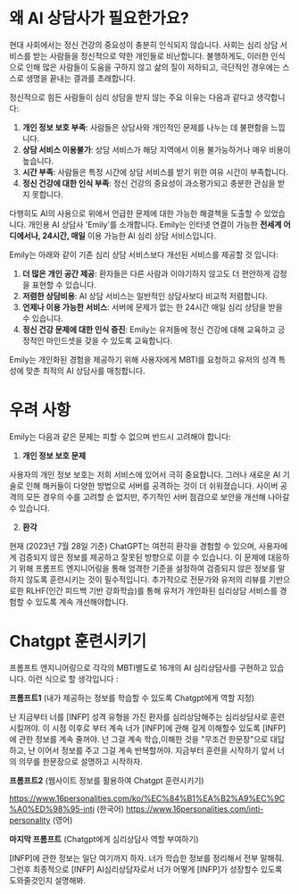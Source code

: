 # 왜 AI 상담사가 필요한가요?
현대 사회에서는 정신 건강의 중요성이 충분히 인식되지 않습니다. 사회는 심리 상담 서비스를 받는 사람들을 정신적으로 약한 개인들로 비난합니다.
불행하게도, 이러한 인식으로 인해 많은 사람들이 도움을 구하지 않고 삶의 질이 저하되고, 극단적인 경우에는 스스로 생명을 끝내는 결과를 초래합니다.

정신적으로 힘든 사람들이 심리 상담을 받지 않는 주요 이유는 다음과 같다고 생각합니다:
1. **개인 정보 보호 부족**: 사람들은 상담사와 개인적인 문제를 나누는 데 불편함을 느낍니다.
2. **상담 서비스 이용불가**: 상담 서비스가 해당 지역에서 이용 불가능하거나 매우 비용이 높습니다.
3. **시간 부족**: 사람들은 특정 시간에 상담 서비스를 받기 위한 여유 시간이 부족합니다.
4. **정신 건강에 대한 인식 부족**: 정신 건강의 중요성이 과소평가되고 충분한 관심을 받지 못합니다.

다행히도 AI의 사용으로 위에서 언급한 문제에 대한 가능한 해결책을 도출할 수 있었습니다.
개인용 AI 상담사 'Emily'를 소개합니다.
Emily는 인터넷 연결이 가능한 **전세계 어디에서나, 24시간, 매일** 이용 가능한 AI 심리 상담 서비스입니다.

Emily는 아래와 같이 기존 심리 상담 서비스보다 개선된 서비스를 제공할 것 입니다:
1. **더 많은 개인 공간 제공**: 환자들은 다른 사람과 이야기하지 않고도 더 편안하게 감정을 표현할 수 있습니다.
2. **저렴한 상담비용**: AI 상담 서비스는 일반적인 상담사보다 비교적 저렴합니다.
3. **언제나 이용 가능한 서비스**: 서버에 문제가 없는 한 24시간 매일 심리 상담을 받을 수 있습니다.
4. **정신 건강 문제에 대한 인식 증진**: Emily는 유저들에 정신 건강에 대해 교육하고 긍정적인 마인드셋을 갖을 수 있도록 교육합니다.


Emily는 개인화된 경험을 제공하기 위해 사용자에게 MBTI를 요청하고 유저의 성격 특성에 맞춘 최적의 AI 상담사를 매칭합니다.


# 우려 사항

Emily는 다음과 같은 문제는 피할 수 없으며 반드시 고려해야 합니다:

1. **개인 정보 보호 문제**

사용자의 개인 정보 보호는 저희 서비스에 있어서 극히 중요합니다. 그러나 새로운 AI 기술로 인해 해커들이 다양한 방법으로 서버를 공격하는 것이 더 쉬워졌습니다.
사이버 공격의 모든 경우의 수를 고려할 순 없지만, 주기적인 서버 점검으로 보안을 개선해 나아갈 수 있습니다.

2. **환각**

현재 (2023년 7월 28일 기준) ChatGPT는 여전히 환각을 경험할 수 있으며, 사용자에게 검증되지 않은 정보를 제공하고 잘못된 방향으로 이끌 수 있습니다.
이 문제에 대응하기 위해 프롬프트 엔지니어링을 통해 엄격한 기준을 설정하여 검증되지 않은 정보를 말하지 않도록 훈련시키는 것이 필수적입니다.
추가적으로 전문가와 유저의 리뷰를 기반으로한 RLHF(인간 피드백 기반 강화학습)를 통해 유저가 개인화된 심리상담 서비스를 경험할 수 있도록 계속 개선해야합니다.

# Chatgpt 훈련시키기
프롬프트 엔지니어링으로 각각의 MBTI별도로 16개의 AI 심리상담사를 구현하고 있습니다. 이런 식으로 할 생각입니다 :

**프롬프트1** (내가 제공하는 정보를 학습할 수 있도록 Chatgpt에게 역할 지정)

난 지금부터 너를 [INFP] 성격 유형을 가진 환자를  심리상담해주는 심리상담사로 훈련시킬꺼야. 이 시점 이후로 부터 계속 너가 [INFP]에 관해 깊게 이해할수 있도록 [INFP]에 관한 정보를 계속 줄꺼야. 넌 그걸 계속 학습,이해한 것을 "무조건 한문장"으로 대답하고, 난 이어서 정보를 주고 그걸 계속 반복할꺼야. 지금부터 훈련을 시작하기 앞서 너의 의무를 한문장으로 설명하고 시작하자.



**프롬프트2**  (웹사이트 정보를 활용하여 Chatgpt 훈련시키기)

https://www.16personalities.com/ko/%EC%84%B1%EA%B2%A9%EC%9C%A0%ED%98%95-intj (한국어)
https://www.16personalities.com/intj-personality (영어)


**마지막 프롬프트** (Chatgpt에게 심리상담사 역할 부여하기) 

[INFP]에 관한 정보는 일단 여기까지 하자.  너가 학습한 정보를 정리해서 전부 말해줘. 그런후 최종적으로 [INFP] AI심리상담자로서 너가 어떻게 [INFP]가 성장할수 있도록 도와줄것인지 설명해봐.

